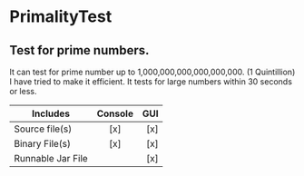 # PrimalityTest
Test for prime numbers.
-------------------------------
It can test for prime number up to 1,000,000,000,000,000,000. (1 Quintillion)
I have tried to make it efficient. It tests for large numbers within 30 seconds or less.

| Includes           | Console       | GUI   |
| ------------------ |:-------------:| -----:|
| Source file(s)     | [x] | [x] |
| Binary File(s)     | [x]      |  [x] |
| Runnable Jar File  |       |    [x] |

